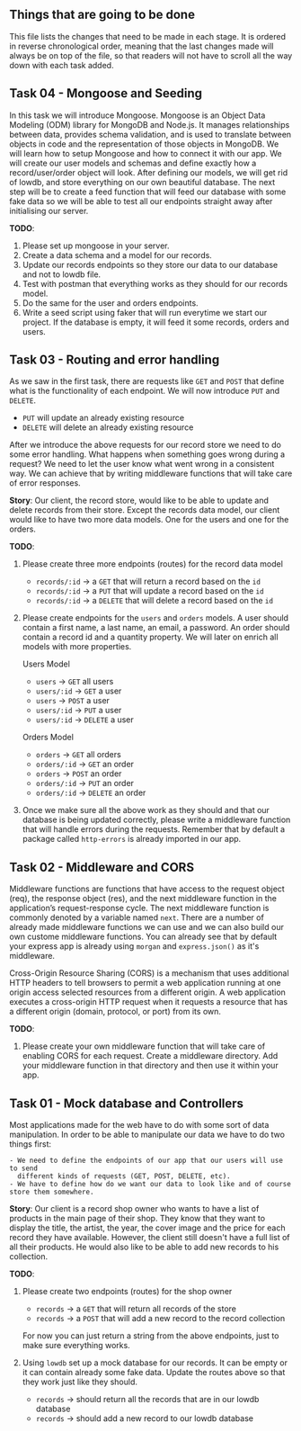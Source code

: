 ## Things that are going to be done

This file lists the changes that need to be made in each stage. It is ordered in reverse chronological order, meaning that the last changes made will always be on top of the file, so that readers will not have to scroll all the way down with each task added.

## Task 04 - Mongoose and Seeding
In this task we will introduce Mongoose. Mongoose is an Object Data Modeling (ODM) library for MongoDB and Node.js. It manages relationships between data, provides schema validation, and is used to translate between objects in code and the representation of those objects in MongoDB.
We will learn how to setup Mongoose and how to connect it with our app. We will create our user models and schemas and define exactly how a record/user/order object will look. After defining our models, we will get rid of lowdb, and store everything on our own beautiful database.
The next step will be to create a feed function that will feed our database with some fake data so we will be able to test all our endpoints straight away after initialising our server.

**TODO**:

1. Please set up mongoose in your server.
2. Create a data schema and a model for our records.
3. Update our records endpoints so they store our data to our database and not to lowdb file.
4. Test with postman that everything works as they should for our records model.
5. Do the same for the user and orders endpoints.
6. Write a seed script using faker that will run everytime we start our project. If the database is empty, it will feed it some records, orders and users.


## Task 03 - Routing and error handling
As we saw in the first task, there are requests like `GET` and `POST` that define what is the functionality of each endpoint. We will now introduce `PUT` and `DELETE`.
  
  - `PUT` will update an already existing resource
  - `DELETE` will delete an already existing resource

After we introduce the above requests for our record store we need to do some error handling. What happens when something goes wrong during a request? We need to let the user know what went wrong in a consistent way. We can achieve that by writing middleware functions that will take care of error responses.


**Story**: Our client, the record store, would like to be able to update and delete records from their store. Except the records data model, our client would like to have two more data models. One for the users and one for the orders.


**TODO**:

1. Please create three more endpoints (routes) for the record data model

   - `records/:id` -> a `GET` that will return a record based on the `id`
   - `records/:id` -> a `PUT` that will update a record based on the `id`
   - `records/:id` -> a `DELETE` that will delete a record based on the `id`

2. Please create endpoints for the `users` and `orders` models. A user should contain a first name, a last name, an email, a password. An order should contain a record id and a quantity property. We will later on enrich all models with more properties.

      Users Model
      - `users` -> `GET` all users
      - `users/:id` -> `GET` a user
      - `users` -> `POST` a user
      - `users/:id` -> `PUT` a user
      - `users/:id` -> `DELETE` a user

      Orders Model
      - `orders` -> `GET` all orders
      - `orders/:id` -> `GET` an order
      - `orders` -> `POST` an order
      - `orders/:id` -> `PUT` an order
      - `orders/:id` -> `DELETE` an order 

3. Once we make sure all the above work as they should and that our database is being updated correctly, please write a middleware function that will handle errors during the requests. Remember that by default a package called `http-errors` is already imported in our app.


## Task 02 - Middleware and CORS
Middleware functions are functions that have access to the request object (req), the response object (res), and the next middleware function in the application’s request-response cycle. The next middleware function is commonly denoted by a variable named `next`. There are a number of already made middleware functions we can use and we can also build our own custome middleware functions. You can already see that by default your express app is already using `morgan` and `express.json()` as it's middleware.

Cross-Origin Resource Sharing (CORS) is a mechanism that uses additional HTTP headers to tell browsers to permit a web application running at one origin access selected resources from a different origin. A web application executes a cross-origin HTTP request when it requests a resource that has a different origin (domain, protocol, or port) from its own.

**TODO**:

1. Please create your own middleware function that will take care of enabling CORS for each request. Create a middleware directory. Add your middleware function in that directory and then use it within your app.


## Task 01 - Mock database and Controllers

Most applications made for the web have to do with some sort of data manipulation. In order to be able to manipulate our data we have to do two things first:

    - We need to define the endpoints of our app that our users will use to send 
      different kinds of requests (GET, POST, DELETE, etc).
    - We have to define how do we want our data to look like and of course store them somewhere.

**Story**: Our client is a record shop owner who wants to have a list of products in the main page of their shop. They know that they want to display the title, the artist, the year, the cover image and the price for each record they have available. However, the client still doesn't have a full list of all their products. He would also like to be able to add new records to his collection.

**TODO**:

1. Please create two endpoints (routes) for the shop owner

   - `records` -> a `GET` that will return all records of the store
   - `records` -> a `POST` that will add a new record to the record collection

   For now you can just return a string from the above endpoints, just to make sure everything works. 

2. Using `lowdb` set up a mock database for our records. It can be empty or it can contain already some fake data. Update the routes above so that they work just like they should.

   - `records` -> should return all the records that are in our lowdb database
   - `records` -> should add a new record to our lowdb database
